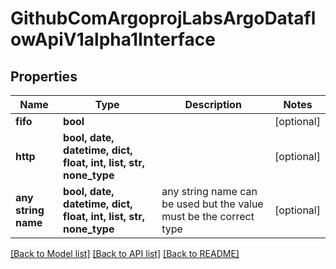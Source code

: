 # GithubComArgoprojLabsArgoDataflowApiV1alpha1Interface


## Properties
Name | Type | Description | Notes
------------ | ------------- | ------------- | -------------
**fifo** | **bool** |  | [optional] 
**http** | **bool, date, datetime, dict, float, int, list, str, none_type** |  | [optional] 
**any string name** | **bool, date, datetime, dict, float, int, list, str, none_type** | any string name can be used but the value must be the correct type | [optional]

[[Back to Model list]](../README.md#documentation-for-models) [[Back to API list]](../README.md#documentation-for-api-endpoints) [[Back to README]](../README.md)


